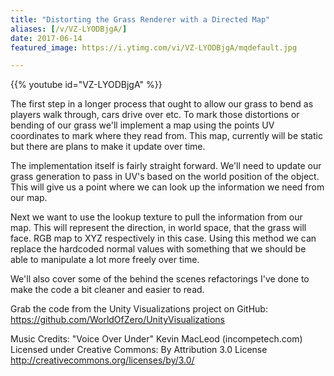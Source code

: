 ```yaml
---
title: "Distorting the Grass Renderer with a Directed Map"
aliases: [/v/VZ-LYODBjgA/]
date: 2017-06-14
featured_image: https://i.ytimg.com/vi/VZ-LYODBjgA/mqdefault.jpg

---
```


{{% youtube id="VZ-LYODBjgA" %}}

The first step in a longer process that ought to allow our grass to bend as players walk through, cars drive over etc. To mark those distortions or bending of our grass we'll implement a map using the points UV coordinates to mark where they read from. This map, currently will be static but there are plans to make it update over time.

The implementation itself is fairly straight forward. We'll need to update our grass generation to pass in UV's based on the world position of the object. This will give us a point where we can look up the information we need from our map.

Next we want to use the lookup texture to pull the information from our map. This will represent the direction, in world space, that the grass will face. RGB map to XYZ respectively in this case. Using this method we can replace the hardcoded normal values with something that we should be able to manipulate a lot more freely over time.

We'll also cover some of the behind the scenes refactorings I've done to make the code a bit cleaner and easier to read.

Grab the code from the Unity Visualizations project on GitHub: https://github.com/WorldOfZero/UnityVisualizations

Music Credits:
"Voice Over Under" Kevin MacLeod (incompetech.com)
Licensed under Creative Commons: By Attribution 3.0 License
http://creativecommons.org/licenses/by/3.0/